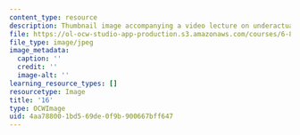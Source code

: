 ```yaml
---
content_type: resource
description: Thumbnail image accompanying a video lecture on underactuated robotics.
file: https://ol-ocw-studio-app-production.s3.amazonaws.com/courses/6-832-underactuated-robotics-spring-2009/4aa788001bd569de0f9b900667bff647_16.jpg
file_type: image/jpeg
image_metadata:
  caption: ''
  credit: ''
  image-alt: ''
learning_resource_types: []
resourcetype: Image
title: '16'
type: OCWImage
uid: 4aa78800-1bd5-69de-0f9b-900667bff647
---
```

